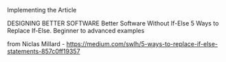 Implementing the Article

DESIGNING BETTER SOFTWARE
Better Software Without If-Else
5 Ways to Replace If-Else. Beginner to advanced examples

from Niclas Millard - https://medium.com/swlh/5-ways-to-replace-if-else-statements-857c0ff19357